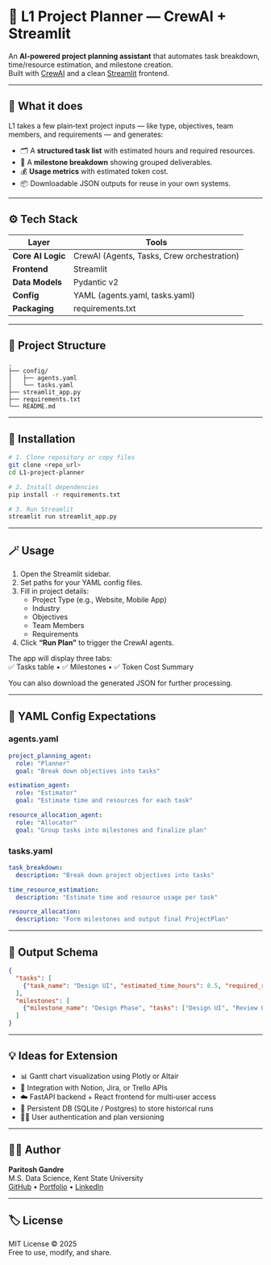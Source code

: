 
# 🚀 L1 Project Planner — CrewAI + Streamlit

An **AI-powered project planning assistant** that automates task breakdown, time/resource estimation, and milestone creation.  
Built with [CrewAI](https://github.com/joaomdmoura/crewai) and a clean [Streamlit](https://streamlit.io) frontend.

---

## 🧠 What it does

L1 takes a few plain‑text project inputs — like type, objectives, team members, and requirements — and generates:
- 🗂️ A **structured task list** with estimated hours and required resources.  
- 🏁 A **milestone breakdown** showing grouped deliverables.  
- 💰 **Usage metrics** with estimated token cost.  
- 📦 Downloadable JSON outputs for reuse in your own systems.

---

## ⚙️ Tech Stack

| Layer | Tools |
|-------|-------|
| **Core AI Logic** | CrewAI (Agents, Tasks, Crew orchestration) |
| **Frontend** | Streamlit |
| **Data Models** | Pydantic v2 |
| **Config** | YAML (agents.yaml, tasks.yaml) |
| **Packaging** | requirements.txt |

---

## 📁 Project Structure

```
.
├── config/
│   ├── agents.yaml
│   └── tasks.yaml
├── streamlit_app.py
├── requirements.txt
└── README.md
```

---

## 🧩 Installation

```bash
# 1. Clone repository or copy files
git clone <repo_url>
cd L1-project-planner

# 2. Install dependencies
pip install -r requirements.txt

# 3. Run Streamlit
streamlit run streamlit_app.py
```

---

## 🪄 Usage

1. Open the Streamlit sidebar.  
2. Set paths for your YAML config files.  
3. Fill in project details:
   - Project Type (e.g., Website, Mobile App)
   - Industry
   - Objectives
   - Team Members
   - Requirements  
4. Click **“Run Plan”** to trigger the CrewAI agents.

The app will display three tabs:  
✅ Tasks table • ✅ Milestones • ✅ Token Cost Summary  

You can also download the generated JSON for further processing.

---

## 🧰 YAML Config Expectations

### agents.yaml
```yaml
project_planning_agent:
  role: "Planner"
  goal: "Break down objectives into tasks"

estimation_agent:
  role: "Estimator"
  goal: "Estimate time and resources for each task"

resource_allocation_agent:
  role: "Allocator"
  goal: "Group tasks into milestones and finalize plan"
```

### tasks.yaml
```yaml
task_breakdown:
  description: "Break down project objectives into tasks"

time_resource_estimation:
  description: "Estimate time and resource usage per task"

resource_allocation:
  description: "Form milestones and output final ProjectPlan"
```

---

## 🧾 Output Schema

```json
{
  "tasks": [
    {"task_name": "Design UI", "estimated_time_hours": 8.5, "required_resources": ["Designer", "Figma"]}
  ],
  "milestones": [
    {"milestone_name": "Design Phase", "tasks": ["Design UI", "Review UI"]}
  ]
}
```

---

## 💡 Ideas for Extension

- 📊 Gantt chart visualization using Plotly or Altair  
- 🔄 Integration with Notion, Jira, or Trello APIs  
- ☁️ FastAPI backend + React frontend for multi‑user access  
- 🧮 Persistent DB (SQLite / Postgres) to store historical runs  
- 🧑‍💼 User authentication and plan versioning

---

## 🧑‍💻 Author

**Paritosh Gandre**  
M.S. Data Science, Kent State University  
[GitHub](https://github.com/paritosh100) • [Portfolio](https://paritosh-gandre.vercel.app) • [LinkedIn](https://linkedin.com/in/paritosh-gandre)

---

## 🏷️ License

MIT License © 2025  
Free to use, modify, and share.
